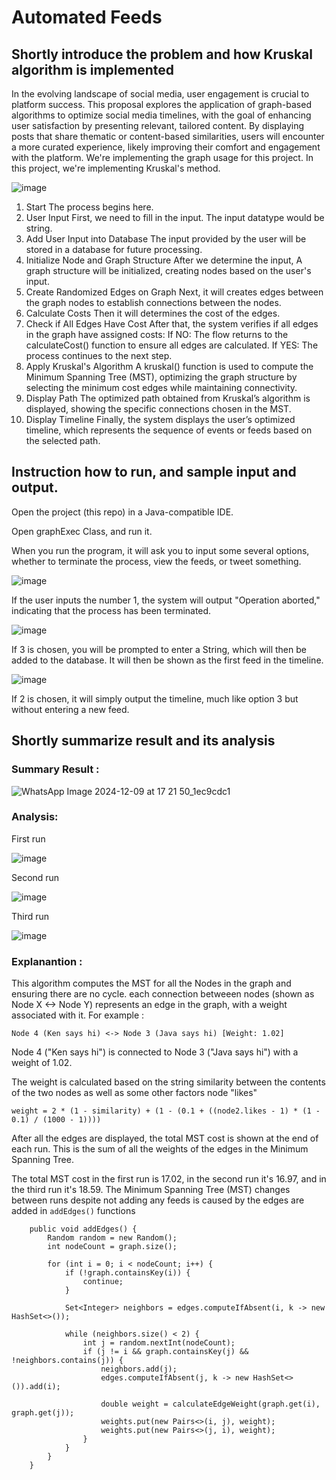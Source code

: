 # Automated Feeds
## Shortly introduce the problem and how Kruskal algorithm is implemented
In the evolving landscape of social media, user engagement is crucial to platform success. This proposal explores the application of graph-based algorithms to optimize social media timelines, with the goal of enhancing user satisfaction by presenting relevant, tailored content. By displaying posts that share thematic or content-based similarities, users will encounter a more curated experience, likely improving their comfort and engagement with the platform. We're implementing the graph usage for this project. In this project, we're implementing Kruskal's method.


![image](https://github.com/user-attachments/assets/cf74caf8-3a81-40b8-8790-3de8011dc8b9)


1. Start
The process begins here.
2. User Input
First, we need to fill in the input. The input datatype would be string.
3. Add User Input into Database
The input provided by the user will be stored in a database for future processing.
4. Initialize Node and Graph Structure
After we determine the input, A graph structure will be initialized, creating nodes based on the user's input.
5. Create Randomized Edges on Graph
Next, it will creates edges between the graph nodes to establish connections between the nodes.
6. Calculate Costs
Then it will determines the cost of the edges.
7. Check if All Edges Have Cost
After that, the system verifies if all edges in the graph have assigned costs:
If NO: The flow returns to the calculateCost() function to ensure all edges are calculated.
If YES: The process continues to the next step.
8. Apply Kruskal's Algorithm
A kruskal() function is used to compute the Minimum Spanning Tree (MST), optimizing the graph structure by selecting the minimum cost edges while maintaining connectivity.
9. Display Path
The optimized path obtained from Kruskal’s algorithm is displayed, showing the specific connections chosen in the MST.
10. Display Timeline
Finally, the system displays the user’s optimized timeline, which represents the sequence of events or feeds based on the selected path.
## Instruction how to run, and sample input and output. 

Open the project (this repo) in a Java-compatible IDE.

Open graphExec Class, and run it.

When you run the program, it will ask you to input some several options, whether to terminate the process, view the feeds, or tweet something.

![image](https://github.com/user-attachments/assets/fcee81a7-33dd-4ff9-bcba-d0c531c99042)

If the user inputs the number 1, the system will output "Operation aborted," indicating that the process has been terminated.

![image](https://github.com/user-attachments/assets/df239406-a3cc-49c4-a923-3c108f5d7f4b)

If 3 is chosen, you will be prompted to enter a String, which will then be added to the database. It will then be shown as the first feed in the timeline.

![image](https://github.com/user-attachments/assets/5ae7cc45-2afc-46e5-bd5b-adac8d90bdd1)

If 2 is chosen, it will simply output the timeline, much like option 3 but without entering a new feed.

## Shortly summarize result and its analysis

### Summary Result :

![WhatsApp Image 2024-12-09 at 17 21 50_1ec9cdc1](https://github.com/user-attachments/assets/f9ef2b11-4834-4171-b9a0-f8eb2b202d16)

### Analysis:

First run

![image](https://github.com/user-attachments/assets/600cd3b5-ca34-4773-a777-d726722b9441)

Second run

![image](https://github.com/user-attachments/assets/e58a5e24-b46b-4215-ab54-4405e2860eb7)

Third run 

![image](https://github.com/user-attachments/assets/35b0f3ad-3e1c-45c5-8ef6-e9da8f0819ff)

### Explanantion :

This algorithm computes the MST for all the Nodes in the graph and ensuring there are no cycle. each connection betweeen nodes (shown as Node X <-> Node Y) represents an edge in the graph, with a weight associated with it. For example :

`Node 4 (Ken says hi) <-> Node 3 (Java says hi) [Weight: 1.02]`

Node 4 ("Ken says hi") is connected to Node 3 ("Java says hi") with a weight of 1.02.

The weight is calculated based on the string similarity between the contents of the two nodes as well as some other factors node "likes" 

`weight = 2 * (1 - similarity) + (1 - (0.1 + ((node2.likes - 1) * (1 - 0.1) / (1000 - 1))))`

After all the edges are displayed, the total MST cost is shown at the end of each run. This is the sum of all the weights of the edges in the Minimum Spanning Tree. 

The total MST cost in the first run is 17.02, in the second run it's 16.97, and in the third run it's 18.59. The Minimum Spanning Tree (MST) changes between runs despite not adding any feeds is caused by the edges are added in  `addEdges()` functions

```
    public void addEdges() {
        Random random = new Random();
        int nodeCount = graph.size();

        for (int i = 0; i < nodeCount; i++) {
            if (!graph.containsKey(i)) {
                continue;
            }

            Set<Integer> neighbors = edges.computeIfAbsent(i, k -> new HashSet<>());

            while (neighbors.size() < 2) {
                int j = random.nextInt(nodeCount);
                if (j != i && graph.containsKey(j) && !neighbors.contains(j)) {
                    neighbors.add(j);
                    edges.computeIfAbsent(j, k -> new HashSet<>()).add(i);

                    double weight = calculateEdgeWeight(graph.get(i), graph.get(j));
                    weights.put(new Pairs<>(i, j), weight);
                    weights.put(new Pairs<>(j, i), weight);
                }
            }
        }
    }
```

